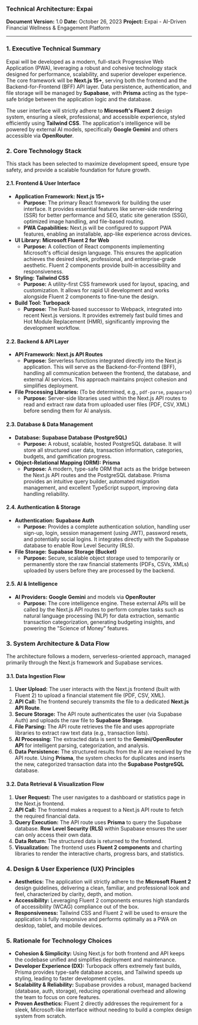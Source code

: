 ### **Technical Architecture: Expai**

**Document Version:** 1.0
**Date:** October 26, 2023
**Project:** Expai - AI-Driven Financial Wellness & Engagement Platform

---

### **1. Executive Technical Summary**

Expai will be developed as a modern, full-stack Progressive Web Application (PWA), leveraging a robust and cohesive technology stack designed for performance, scalability, and superior developer experience. The core framework will be **Next.js 15+**, serving both the frontend and the Backend-for-Frontend (BFF) API layer. Data persistence, authentication, and file storage will be managed by **Supabase**, with **Prisma** acting as the type-safe bridge between the application logic and the database.

The user interface will strictly adhere to **Microsoft's Fluent 2** design system, ensuring a sleek, professional, and accessible experience, styled efficiently using **Tailwind CSS**. The application's intelligence will be powered by external AI models, specifically **Google Gemini** and others accessible via **OpenRouter**.

### **2. Core Technology Stack**

This stack has been selected to maximize development speed, ensure type safety, and provide a scalable foundation for future growth.

#### **2.1. Frontend & User Interface**

*   **Application Framework:** **Next.js 15+**
    *   **Purpose:** The primary React framework for building the user interface. It provides essential features like server-side rendering (SSR) for better performance and SEO, static site generation (SSG), optimized image handling, and file-based routing.
    *   **PWA Capabilities:** Next.js will be configured to support PWA features, enabling an installable, app-like experience across devices.
*   **UI Library:** **Microsoft Fluent 2 for Web**
    *   **Purpose:** A collection of React components implementing Microsoft's official design language. This ensures the application achieves the desired sleek, professional, and enterprise-grade aesthetic. Fluent 2 components provide built-in accessibility and responsiveness.
*   **Styling:** **Tailwind CSS**
    *   **Purpose:** A utility-first CSS framework used for layout, spacing, and customization. It allows for rapid UI development and works alongside Fluent 2 components to fine-tune the design.
*   **Build Tool:** **Turbopack**
    *   **Purpose:** The Rust-based successor to Webpack, integrated into recent Next.js versions. It provides extremely fast build times and Hot Module Replacement (HMR), significantly improving the development workflow.

#### **2.2. Backend & API Layer**

*   **API Framework:** **Next.js API Routes**
    *   **Purpose:** Serverless functions integrated directly into the Next.js application. This will serve as the Backend-for-Frontend (BFF), handling all communication between the frontend, the database, and external AI services. This approach maintains project cohesion and simplifies deployment.
*   **File Processing Libraries:** (To be determined, e.g., `pdf-parse`, `papaparse`)
    *   **Purpose:** Server-side libraries used within the Next.js API routes to read and extract raw data from uploaded user files (PDF, CSV, XML) before sending them for AI analysis.

#### **2.3. Database & Data Management**

*   **Database:** **Supabase Database (PostgreSQL)**
    *   **Purpose:** A robust, scalable, hosted PostgreSQL database. It will store all structured user data, transaction information, categories, budgets, and gamification progress.
*   **Object-Relational Mapping (ORM):** **Prisma**
    *   **Purpose:** A modern, type-safe ORM that acts as the bridge between the Next.js API routes and the PostgreSQL database. Prisma provides an intuitive query builder, automated migration management, and excellent TypeScript support, improving data handling reliability.

#### **2.4. Authentication & Storage**

*   **Authentication:** **Supabase Auth**
    *   **Purpose:** Provides a complete authentication solution, handling user sign-up, login, session management (using JWT), password resets, and potentially social logins. It integrates directly with the Supabase database to enable Row Level Security (RLS).
*   **File Storage:** **Supabase Storage (Bucket)**
    *   **Purpose:** Secure, scalable object storage used to temporarily or permanently store the raw financial statements (PDFs, CSVs, XMLs) uploaded by users before they are processed by the backend.

#### **2.5. AI & Intelligence**

*   **AI Providers:** **Google Gemini** and models via **OpenRouter**
    *   **Purpose:** The core intelligence engine. These external APIs will be called by the Next.js API routes to perform complex tasks such as natural language processing (NLP) for data extraction, semantic transaction categorization, generating budgeting insights, and powering the "Science of Money" features.

### **3. System Architecture & Data Flow**

The architecture follows a modern, serverless-oriented approach, managed primarily through the Next.js framework and Supabase services.

#### **3.1. Data Ingestion Flow**

1.  **User Upload:** The user interacts with the Next.js frontend (built with Fluent 2) to upload a financial statement file (PDF, CSV, XML).
2.  **API Call:** The frontend securely transmits the file to a dedicated **Next.js API Route**.
3.  **Secure Storage:** The API route authenticates the user (via Supabase Auth) and uploads the raw file to **Supabase Storage**.
4.  **File Parsing:** The API route retrieves the file and uses appropriate libraries to extract raw text data (e.g., transaction lists).
5.  **AI Processing:** The extracted data is sent to the **Gemini/OpenRouter API** for intelligent parsing, categorization, and analysis.
6.  **Data Persistence:** The structured results from the AI are received by the API route. Using **Prisma**, the system checks for duplicates and inserts the new, categorized transaction data into the **Supabase PostgreSQL** database.

#### **3.2. Data Retrieval & Visualization Flow**

1.  **User Request:** The user navigates to a dashboard or statistics page in the Next.js frontend.
2.  **API Call:** The frontend makes a request to a Next.js API route to fetch the required financial data.
3.  **Query Execution:** The API route uses **Prisma** to query the Supabase database. **Row Level Security (RLS)** within Supabase ensures the user can only access their own data.
4.  **Data Return:** The structured data is returned to the frontend.
5.  **Visualization:** The frontend uses **Fluent 2 components** and charting libraries to render the interactive charts, progress bars, and statistics.

### **4. Design & User Experience (UX) Principles**

*   **Aesthetics:** The application will strictly adhere to the **Microsoft Fluent 2** design guidelines, delivering a clean, familiar, and professional look and feel, characterized by clarity, depth, and motion.
*   **Accessibility:** Leveraging Fluent 2 components ensures high standards of accessibility (WCAG) compliance out of the box.
*   **Responsiveness:** Tailwind CSS and Fluent 2 will be used to ensure the application is fully responsive and performs optimally as a PWA on desktop, tablet, and mobile devices.

### **5. Rationale for Technology Choices**

*   **Cohesion & Simplicity:** Using Next.js for both frontend and API keeps the codebase unified and simplifies deployment and maintenance.
*   **Developer Experience (DX):** Turbopack offers extremely fast builds, Prisma provides type-safe database access, and Tailwind speeds up styling, leading to faster development cycles.
*   **Scalability & Reliability:** Supabase provides a robust, managed backend (database, auth, storage), reducing operational overhead and allowing the team to focus on core features.
*   **Proven Aesthetics:** Fluent 2 directly addresses the requirement for a sleek, Microsoft-like interface without needing to build a complex design system from scratch.